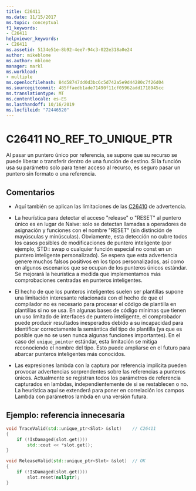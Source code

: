```yaml
---
title: C26411
ms.date: 11/15/2017
ms.topic: conceptual
f1_keywords:
- C26411
helpviewer_keywords:
- C26411
ms.assetid: 5134e51e-8b92-4ee7-94c3-022e318a0e24
author: mikeblome
ms.author: mblome
manager: markl
ms.workload:
- multiple
ms.openlocfilehash: 84d58747dd0d3bc6c5d742a5e9d44280c7f26d04
ms.sourcegitcommit: 485ffaedb1ade71490f11cf05962add1718945cc
ms.translationtype: MT
ms.contentlocale: es-ES
ms.lasthandoff: 10/16/2019
ms.locfileid: "72446520"
---
```

# <a name="c26411--no_ref_to_unique_ptr"></a>C26411 NO_REF_TO_UNIQUE_PTR

Al pasar un puntero único por referencia, se supone que su recurso se puede liberar o transferir dentro de una función de destino. Si la función usa su parámetro solo para tener acceso al recurso, es seguro pasar un puntero sin formato o una referencia.

## <a name="remarks"></a>Comentarios

- Aquí también se aplican las limitaciones de las [C26410](C26410.md) de advertencia.

- La heurística para detectar el acceso "release" o "RESET" al puntero único es en lugar de Naive: solo se detectan llamadas a operadores de asignación y funciones con el nombre "RESET" (sin distinción de mayúsculas y minúsculas). Obviamente, esta detección no cubre todos los casos posibles de modificaciones de puntero inteligente (por ejemplo, STD:: swap o cualquier función especial no const en un puntero inteligente personalizado). Se espera que esta advertencia genere muchos falsos positivos en los tipos personalizados, así como en algunos escenarios que se ocupan de los punteros únicos estándar. Se mejorará la heurística a medida que implementamos más comprobaciones centradas en punteros inteligentes.

- El hecho de que los punteros inteligentes suelen ser plantillas supone una limitación interesante relacionada con el hecho de que el compilador no es necesario para procesar el código de plantilla en plantillas si no se usa. En algunas bases de código mínimas que tienen un uso limitado de interfaces de puntero inteligente, el comprobador puede producir resultados inesperados debido a su incapacidad para identificar correctamente la semántica del tipo de plantilla (ya que es posible que no se usen nunca algunas funciones importantes). En el caso del `unique_pointer` estándar, esta limitación se mitiga reconociendo el nombre del tipo. Esto puede ampliarse en el futuro para abarcar punteros inteligentes más conocidos.

- Las expresiones lambda con la captura por referencia implícita pueden provocar advertencias sorprendentes sobre las referencias a punteros únicos. Actualmente se registran todos los parámetros de referencia capturados en lambdas, independientemente de si se restablecen o no. La heurística aquí se extenderá para poner en correlación los campos Lambda con parámetros lambda en una versión futura.

## <a name="example-unnecessary-reference"></a>Ejemplo: referencia innecesaria

```cpp
void TraceValid(std::unique_ptr<Slot> &slot)    // C26411
{
    if (!IsDamaged(slot.get()))
        std::cout << *slot.get();
}

void ReleaseValid(std::unique_ptr<Slot> &slot)  // OK
{
    if (!IsDamaged(slot.get()))
        slot.reset(nullptr);
}
```
